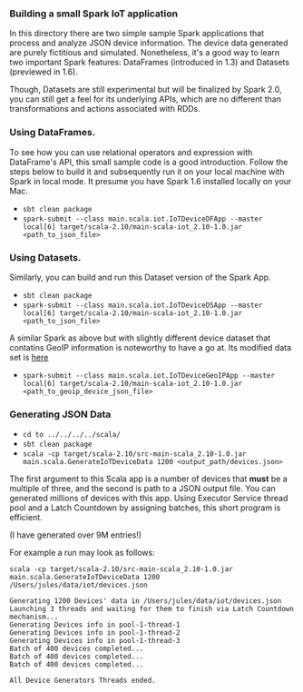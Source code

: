 ### Building a small Spark IoT application

In this directory there are two simple sample Spark applications that process and analyze JSON device information. The device data generated are purely
fictitious and simulated. Nonetheless, it's a good way to learn two important Spark features: DataFrames (introduced in 1.3) and 
Datasets (previewed in 1.6).

Though, Datasets are still experimental but will be finalized by Spark 2.0, you can still get a feel for its underlying APIs, which are no different than 
transformations and actions associated with RDDs.

### Using DataFrames.
To see how you can use relational operators and expression with DataFrame's API, this small sample code is a good introduction. Follow the steps below to build
it and subsequently run it on your local machine with Spark in local mode. It presume you have Spark 1.6 installed locally on your Mac.

* `sbt clean package`
* `spark-submit --class main.scala.iot.IoTDeviceDFApp --master local[6] target/scala-2.10/main-scala-iot_2.10-1.0.jar <path_to_json_file>`

### Using Datasets.
Similarly, you can build and run this Dataset version of the Spark App.

* `sbt clean package`
* `spark-submit --class main.scala.iot.IoTDeviceDSApp --master local[6] target/scala-2.10/main-scala-iot_2.10-1.0.jar <path_to_json_file>`

A similar Spark as above but with slightly different device dataset that contatins GeoIP information is noteworthy to have a go at. Its modified
data set is [here](https://github.com/dmatrix/examples/blob/master/spark/databricks/notebooks/data/iot_devices.json)

* `spark-submit --class main.scala.iot.IoTDeviceGeoIPApp --master local[6] target/scala-2.10/main-scala-iot_2.10-1.0.jar <path_to_geoip_device_json_file>`
### Generating JSON Data 

* `cd to ../../../../scala/`
* `sbt clean package`
* `scala -cp target/scala-2.10/src-main-scala_2.10-1.0.jar main.scala.GenerateIoTDeviceData 1200 <output_path/devices.json>`

The first argument to this Scala app is a number of devices that **must** be a multiple of three, and the second is path to a JSON output file.
You can generated millions of devices with this app. Using Executor Service thread pool and a Latch Countdown by assigning batches, this short
program is efficient.

(I have generated over 9M entries!)

For example a run may look as follows:

`scala -cp target/scala-2.10/src-main-scala_2.10-1.0.jar main.scala.GenerateIoTDeviceData 1200 /Users/jules/data/iot/devices.json`

    Generating 1200 Devices' data in /Users/jules/data/iot/devices.json
    Launching 3 threads and waiting for them to finish via Latch Countdown mechanism...
    Generating Devices info in pool-1-thread-1
    Generating Devices info in pool-1-thread-2
    Generating Devices info in pool-1-thread-3
    Batch of 400 devices completed...
    Batch of 400 devices completed...
    Batch of 400 devices completed...

    All Device Generators Threads ended.
